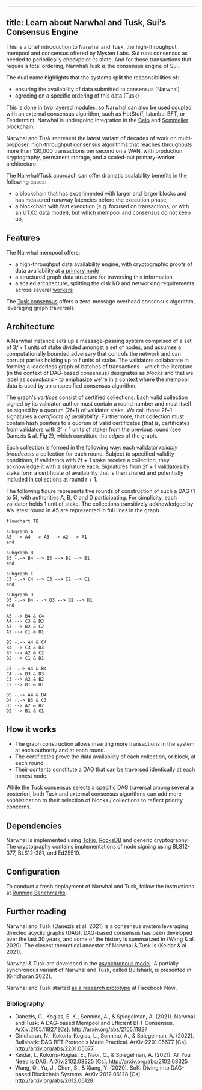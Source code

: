  ---
title: Learn about Narwhal and Tusk, Sui's Consensus Engine
---

This is a brief introduction to Narwhal and Tusk, the high-throughput mempool and consensus offered by Mysten Labs. Sui runs consensus as needed to periodically checkpoint its state. And for those transactions that require a total ordering, Narwhal/Tusk is the consensus engine of Sui.

The dual name highlights that the systems split the responsibilities of:
- ensuring the availability of data submitted to consensus (Narwhal)
- agreeing on a specific ordering of this data (Tusk)

This is done in two layered modules, so Narwhal can also be used coupled with an external consensus algorithm, such as HotStuff, Istanbul BFT, or Tendermint. Narwhal is undergoing integration in the [Celo](https://www.youtube.com/watch?v=Lwheo3jhAZM) and [Sommelier](https://www.prnewswire.com/news-releases/sommelier-partners-with-mysten-labs-to-make-the-cosmos-blockchain-the-fastest-on-the-planet-301381122.html) blockchain.

Narwhal and Tusk represent the latest variant of decades of work on multi-proposer, high-throughput consensus algorithms that reaches throughputs more than 130,000 transactions per second on a WAN, with production cryptography, permanent storage, and a scaled-out primary-worker architecture.

The Narwhal/Tusk approach can offer dramatic scalability benefits in the following cases:
- a blockchain that has experimented with larger and larger blocks and has measured runaway latencies before the execution phase,
- a blockchain with fast execution (e.g. focused on transactions, or with an UTXO data model), but which mempool and consensus do not keep up,

## Features

The Narwhal mempool offers:
* a high-throughput data availability engine, with cryptographic proofs of data availability at [a primary node](https://github.com/MystenLabs/narwhal/tree/main/primary)
* a structured graph data structure for traversing this information
* a scaled architecture, splitting the disk I/O and networking requirements across several [workers](https://github.com/MystenLabs/narwhal/tree/main/worker)

The [Tusk consensus](https://github.com/MystenLabs/narwhal/tree/main/consensus) offers a zero-message overhead consensus algorithm, leveraging graph traversals.

## Architecture

A Narwhal instance sets up a message-passing system comprised of a set of $3f+1$ units of stake divided amongst a set of nodes, and assumes a computationally bounded adversary that controls the network and can corrupt parties holding up to f units of stake. The validators collaborate in forming a leaderless graph of batches of transactions - which the literature (in the context of DAG-based consensus) designates as _blocks_ and that we label as _collections_ - to emphasize we're in a context where the mempool data is used by an unspecified consensus algorithm.

The graph's *vertices* consist of certified collections. Each valid collection signed by its validator-author must contain a round number and must itself be signed by a quorum (2f+1) of validator stake. We call those 2f+1 signatures a _certificate of availability_. Furthermore, that collection must contain hash pointers to a quorum of valid certificates (that is, certificates from validators with 2f + 1 units of stake) from the previous round (see Danezis & al. Fig 2), which constitute the *edges* of the graph.

Each collection is formed in the following way: each validator _reliably broadcasts_ a collection for each round. Subject to specified validity conditions, if validators with 2f + 1 stake receive a collection, they acknowledge it with a signature each. Signatures from 2f + 1 validators by stake form a certificate of availability that is then shared and potentially included in collections at round r + 1.

The following figure represents five rounds of construction of such a DAG (1 to 5), with authorities A, B, C and D participating. For simplicity, each validator holds 1 unit of stake. The collections transitively acknowledged by A's latest round in A5 are represented in full lines in the graph.

```mermaid
flowchart TB

subgraph A
A5 --> A4 --> A3 --> A2 --> A1
end

subgraph B
B5 -.-> B4 --> B3 --> B2 --> B1
end 

subgraph C
C5 -.-> C4 --> C3 --> C2 --> C1
end

subgraph D
D5 -.-> D4 -.-> D3 --> D2 --> D1
end

A5 --> B4 & C4
A4 --> C3 & D3
A3 --> B2 & C2
A2 --> C1 & D1

B5 -.-> A4 & C4
B4 --> C3 & D3
B3 --> A2 & C2
B2 --> C1 & D1

C5 -.-> A4 & B4
C4 --> B3 & D3
C3 --> A2 & B2
C2 --> B1 & D1

D5 -.-> A4 & B4
D4 -.-> B3 & C3
D3 --> A2 & B2
D2 --> B1 & C1
```

## How it works

* The graph construction allows inserting more transactions in the system at each authority and at each round.
* The certificates prove the data availability of each collection, or block, at each round.
* Their contents constitute a DAG that can be traversed identically at each honest node.

While the Tusk consensus selects a specific DAG traversal among several a posteriori, both Tusk and external consensus algorithms can add more sophistication to their selection of blocks / collections to reflect priority concerns.

## Dependencies

Narwhal is implemented using [Tokio](https://github.com/tokio-rs/tokio), [RocksDB](https://github.com/facebook/rocksdb/) and generic cryptography. The cryptography contains implementations of node signing using BLS12-377, BLS12-381, and Ed25519.

## Configuration

To conduct a fresh deployment of Narwhal and Tusk, follow the instructions at [Running Benchmarks](https://github.com/mystenlabs/narwhal/tree/main/benchmark).

## Further reading

Narwhal and Tusk (Danezis et al. 2021) is a consensus system leveraging directed acyclic graphs (DAG). DAG-based consensus has been developed over the last 30 years, and some of the history is summarized in (Wang & al. 2020). The closest theoretical ancestor of Narwhal & Tusk is (Keidar & al. 2021).

Narwhal & Tusk are developed in the [asynchronous model](https://decentralizedthoughts.github.io/2019-06-01-2019-5-31-models/). A partially synchronous variant of Narwhal and Tusk, called Bullshark, is presented in (Giridharan 2022).

Narwhal and Tusk started [as a research prototype](https://github.com/facebookresearch/narwhal) at Facebook Novi.

### Bibliography

- Danezis, G., Kogias, E. K., Sonnino, A., & Spiegelman, A. (2021). Narwhal and Tusk: A DAG-based Mempool and Efficient BFT Consensus. ArXiv:2105.11827 [Cs]. http://arxiv.org/abs/2105.11827
- Giridharan, N., Kokoris-Kogias, L., Sonnino, A., & Spiegelman, A. (2022). Bullshark: DAG BFT Protocols Made Practical. ArXiv:2201.05677 [Cs]. http://arxiv.org/abs/2201.05677
- Keidar, I., Kokoris-Kogias, E., Naor, O., & Spiegelman, A. (2021). All You Need is DAG. ArXiv:2102.08325 [Cs]. http://arxiv.org/abs/2102.08325
- Wang, Q., Yu, J., Chen, S., & Xiang, Y. (2020). SoK: Diving into DAG-based Blockchain Systems. ArXiv:2012.06128 [Cs]. http://arxiv.org/abs/2012.06128
